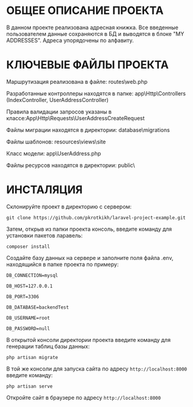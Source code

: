 # ОБЩЕЕ ОПИСАНИЕ ПРОЕКТА

В данном проекте реализована адресная книжка.
Все введенные пользователем данные сохраняются в БД и выводятся в блоке "MY ADDRESSES".
Адреса упорядочены по алфавиту.

# КЛЮЧЕВЫЕ ФАЙЛЫ ПРОЕКТА

Маршрутизация реализована в файле: routes\web.php

Разработанные контроллеры находятся в папке: app\Http\Controllers
(IndexController, UserAddressController)

Правила валидации запросов указаны в классе:App\Http\Requests\UserAddressCreateRequest

Файлы миграции находятся в директории: database\migrations

Файлы шаблонов: resources\views\site

Класс модели: app\UserAddress.php

Файлы ресурсов находятся в директории: public\

# ИНСТАЛЯЦИЯ

Склонируйте проект в директорию с сервером:

`git clone https://github.com/pkrotkikh/laravel-project-example.git`

Затем, открыв из папки проекта консоль, введите команду для установки пакетов ларавель:

`composer install`

Создайте базу данных на сервере и заполните поля файла .env, находящийся в папке проекта по примеру:

`DB_CONNECTION=mysql`

`DB_HOST=127.0.0.1`

`DB_PORT=3306`

`DB_DATABASE=backendTest`

`DB_USERNAME=root`

`DB_PASSWORD=null`

В открытой консоли директории проекта введите команду для генерации таблиц базы данных:

`php artisan migrate`

В той же консоли для запуска сайта по адресу `http://localhost:8000` введите команду:

`php artisan serve`

Откройте сайт в браузере по адресу  `http://localhost:8000`
